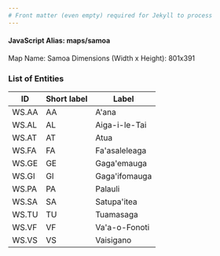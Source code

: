 ```yaml
---
# Front matter (even empty) required for Jekyll to process
---
```


#### JavaScript Alias: maps/samoa

Map Name: Samoa
Dimensions (Width x Height): 801x391





### List of Entities

ID | Short label | Label
---|---|---|
WS.AA|AA|A'ana
WS.AL|AL|Aiga-i-le-Tai
WS.AT|AT|Atua
WS.FA|FA|Fa'asaleleaga
WS.GE|GE|Gaga'emauga
WS.GI|GI|Gaga'ifomauga
WS.PA|PA|Palauli
WS.SA|SA|Satupa'itea
WS.TU|TU|Tuamasaga
WS.VF|VF|Va'a-o-Fonoti
WS.VS|VS|Vaisigano